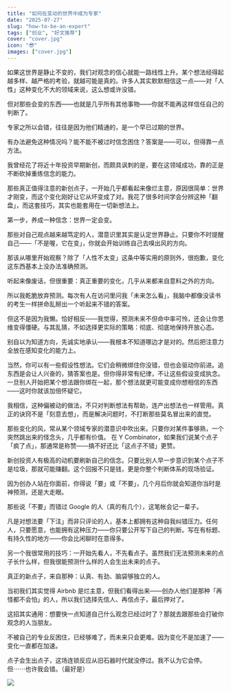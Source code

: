 ```yaml
---
title: "如何在变动的世界中成为专家"
date: "2025-07-27"
slug: "how-to-be-an-expert"
tags: ["创业", "好文推荐"]
cover: "cover.jpg"
icon: "😎"
images: ["cover.jpg"]
---
```

如果这世界是静止不变的，我们对观念的信心就能一路线性上升。某个想法经得起越多样、越严格的考验，就越可能是真的。许多人其实默默相信这一点——对「人性」这种变化不大的领域来说，这么想或许没错。



但对那些会变的东西——也就是几乎所有其他事物——你就不能再这样信任自己的判断了。



专家之所以会错，往往是因为他们精通的，是一个早已过期的世界。



有办法避免这种情况吗？能不能不被过时信念困住？答案是——可以，但得靠一点方法。



我曾经花了将近十年投资早期新创，而颇具讽刺的是，要在这领域成功，靠的正是不断砍掉重练信念的能力。



那些真正值得注意的新创点子，一开始几乎都看起来像烂主意，原因很简单：世界才刚变，而这个变化刚好让它从坏变成了对。我花了很多时间学会分辨这种「翻盘」，而这套技巧，其实也能套用在一切新想法上。



第一步，养成一种信念：世界一定会变。



那些对自己观点越来越笃定的人，潜意识里其实是认定世界静止。只要你不时提醒自己——「不是喔，它在变」，你就会开始训练自己去嗅出风的方向。



那该从哪里开始观察？除了「人性不太变」这条中等实用的原则外，很抱歉，变化这东西基本上没办法准确预测。



听起来像废话，但很重要：真正重要的变化，几乎从来都来自意料之外的方向。



所以我乾脆放弃预测。每次有人在访问里问我「未来怎么看」，我脑中都像没读书的考生一样拼命乱掰出一个听起来不错的答案。



但这不是因为我懒。恰好相反——我觉得，预测未来不但命中率可怜，还会让你思维变得僵硬。与其乱猜，不如选择更实际的策略：彻底、彻底地保持开放心态。



别自以为知道方向，先诚实地承认——我根本不知道哪边才是对的。然后把注意力全放在感知变化的能力上。



当然，你可以有一些假设性想法。它们会稍微绑住你没错，但也会驱动你前进。追东西是会让人兴奋的，猜答案也是。但你得非常有纪律，不让这些假设变成执念。
一旦别人开始把某个想法跟你绑在一起，那个想法就更可能变成你想相信的东西——这时你就该加倍怀疑它。



我相信，这种偏被动的做法，不只对判断想法有帮助，连产出想法也一样管用。真正的诀窍不是「刻意去想」，而是解决问题时，不打断那些莫名冒出来的直觉。



那些变化的风，常从某个领域专家的潜意识中吹出来。只要你对某件事够熟，一个突然跳出来的怪念头，几乎都有价值。
在 Y Combinator，如果我们说某个点子「疯了点」，那通常是称赞——搞不好还比「这点子不错」更赞。



新创投资人有极高的动机要刷新自己的信念。只要比别人早一步意识到某个点子不是垃圾，那就可能赚翻。这个回报不只是钱，更是你整个判断体系的现场验证。



因为创办人站在你面前，你得说「要」或「不要」，几个月后你就会知道你当时是神预测，还是大走眼。



那些说「不要」而错过 Google 的人（真的有几个），这笔帐会记一辈子。



凡是对想法要「下注」而非只评论的人，基本上都拥有这种自我纠错压力。任何人，只要愿意，也能拥有这种压力——你只要公开写下自己的判断。写在有标题、有持久性的地方——你会比闲聊时在意得多。



另一个我很常用的技巧：一开始先看人，不先看点子。虽然我们无法预测未来的点子长什么样，但我很能预测什么样的人会生出未来的点子。



真正的新点子，来自那种：认真、有劲、脑袋够独立的人。



当初我们其实觉得 Airbnb 是烂主意，但我们看得出来——创办人他们是那种「再怪都不会怕」的人，所以我们选择先信人、再信点子，最后押对了。



这招其实通用：想要快一点知道自己什么观念已经过时了？那就去跟那些会打破你观念的人当朋友。



不被自己的专业反困住，已经够难了，而未来只会更难。因为变化不是加速了——变化一直都在加速。



点子会生出点子，这场连锁反应从旧石器时代就没停过。我不认为它会停。
但⋯⋯也许我会错。（最好是）




![](https://prod-files-secure.s3.us-west-2.amazonaws.com/112d0858-5090-4d34-a606-b75eb8d65fd2/46476355-9cf3-4e99-9b7a-3531bc426380/1000202064.png?X-Amz-Algorithm=AWS4-HMAC-SHA256&X-Amz-Content-Sha256=UNSIGNED-PAYLOAD&X-Amz-Credential=ASIAZI2LB466VFK4VTDZ%2F20250929%2Fus-west-2%2Fs3%2Faws4_request&X-Amz-Date=20250929T073116Z&X-Amz-Expires=3600&X-Amz-Security-Token=IQoJb3JpZ2luX2VjEEcaCXVzLXdlc3QtMiJHMEUCIQC42mti1ZErNVu4oov7%2Fp1bqGbl81DwE6a3FUHPHMRyvAIgUigqpRIT6kAOehpfLSAbBogU7gia0VTGaJFU%2FaRBxOEqiAQI0P%2F%2F%2F%2F%2F%2F%2F%2F%2F%2FARAAGgw2Mzc0MjMxODM4MDUiDPXNCGdEQo2oibYggyrcA3QpJ%2B5QIArX8E20z15fc6yH6dcjCicHFBHhbzwTnSke1mOF32n%2Bdsp3LJDxcfZxd%2FATrMyVSzDdJRvsf9mR%2F5bDEU46qq5O95gjqyeJf40WSWDcivpTOpeLK5w7KPfs4zcrFEhUQ4ZiaCBc7ogGcY0F8DuN9mrLtPTshbzTdoaGCf4LEIPX%2FOaAlmQ7%2Fdog2qcT89KFnh6NuTos9z3G9Qj7O%2F8A6O5XbgMr60higMJwgmXu7%2Fhy1ZMPUWivM%2FE2vj8uEz8su0xHvgTyoGfYiT6UlcbJfPcr6H%2FL6yEJs1HmEGE9lPiRMSGlQnRY8Cob%2BuCeX1t7dCF3icm%2BAaxU594Gz5zuHARineAJ7Wl0dcnrZbMFsf%2FU6%2BmJXQY77qg4Ws2n6OI58xrhY8sUY4edYrHbhbRrQnGJa%2Fn%2BGWFnXQLksuf8F6eJr21lHJCcONDyy0gyh%2BmR%2BGLSvtt6JuLpeXWHj5AX2akImig3RaMmg3JzBtDmjKw18XEFGBeehPbmXkw8%2FGnK2PMcJpP4Z8%2BiBdyiFpt1UPuluYuvMBuLl%2FpTr2f7%2FC3Avyhb2g7aQ4tUiJAKH5wnVzwD%2BMJgi%2FYOovSsVoCoVCKXtH2Nx1gqlycdbWpeZj9KfKzIgkS%2FMPXg6MYGOqUB4HN0jUWPqLXxVu%2BTQ8lMTFbAOS5BP7VOfM1aZJsMfOQLOwIIVqiTEuE4rQxRzYMNfhTusJVAu7zg14eGunjBDmlvyZ1NMKCzGf1FZBTN28GY%2FjwTTKOwyJVnIBMLnIbCn8xeK8yQ7qE76WEX9HiEL7m5VzKhHs%2F2aeR2rXplzFz9EdivElr%2F%2FKjucOqEB01MjZ%2FeWuiS%2FB5i4IKuQk9Ckw%2FGqmvK&X-Amz-Signature=f53a1f7d32ba81e99f6aa6458779f3c5b66fbb74313db8bf5532c7e60cef8cd6&X-Amz-SignedHeaders=host&x-amz-checksum-mode=ENABLED&x-id=GetObject)

